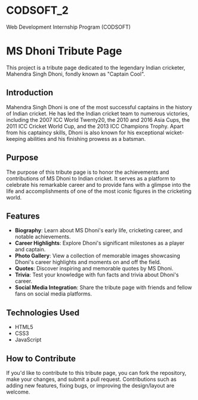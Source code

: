 # CODSOFT_2
Web Development Internship Program (CODSOFT)


# MS Dhoni Tribute Page

This project is a tribute page dedicated to the legendary Indian cricketer, Mahendra Singh Dhoni, fondly known as "Captain Cool". 

## Introduction

Mahendra Singh Dhoni is one of the most successful captains in the history of Indian cricket. He has led the Indian cricket team to numerous victories, including the 2007 ICC World Twenty20, the 2010 and 2016 Asia Cups, the 2011 ICC Cricket World Cup, and the 2013 ICC Champions Trophy. Apart from his captaincy skills, Dhoni is also known for his exceptional wicket-keeping abilities and his finishing prowess as a batsman.

## Purpose

The purpose of this tribute page is to honor the achievements and contributions of MS Dhoni to Indian cricket. It serves as a platform to celebrate his remarkable career and to provide fans with a glimpse into the life and accomplishments of one of the most iconic figures in the cricketing world.

## Features

- **Biography**: Learn about MS Dhoni's early life, cricketing career, and notable achievements.
- **Career Highlights**: Explore Dhoni's significant milestones as a player and captain.
- **Photo Gallery**: View a collection of memorable images showcasing Dhoni's career highlights and moments on and off the field.
- **Quotes**: Discover inspiring and memorable quotes by MS Dhoni.
- **Trivia**: Test your knowledge with fun facts and trivia about Dhoni's career.
- **Social Media Integration**: Share the tribute page with friends and fellow fans on social media platforms.

## Technologies Used

- HTML5
- CSS3
- JavaScript

## How to Contribute

If you'd like to contribute to this tribute page, you can fork the repository, make your changes, and submit a pull request. Contributions such as adding new features, fixing bugs, or improving the design/layout are welcome.

